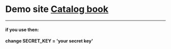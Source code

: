 # Demo site [Catalog book](https://timur4057.pythonanywhere.com/books/)
---
#### if you use then: 
#### change SECRET_KEY = 'your secret key'
